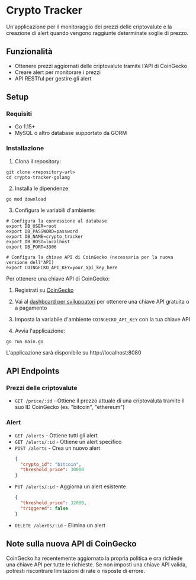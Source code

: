 # Crypto Tracker

Un'applicazione per il monitoraggio dei prezzi delle criptovalute e la creazione di alert quando vengono raggiunte determinate soglie di prezzo.

## Funzionalità

- Ottenere prezzi aggiornati delle criptovalute tramite l'API di CoinGecko
- Creare alert per monitorare i prezzi
- API RESTful per gestire gli alert

## Setup

### Requisiti

- Go 1.15+ 
- MySQL o altro database supportato da GORM

### Installazione

1. Clona il repository:
```
git clone <repository-url>
cd crypto-tracker-golang
```

2. Installa le dipendenze:
```
go mod download
```

3. Configura le variabili d'ambiente:
```
# Configura la connessione al database
export DB_USER=root
export DB_PASSWORD=password
export DB_NAME=crypto_tracker
export DB_HOST=localhost
export DB_PORT=3306

# Configura la chiave API di CoinGecko (necessaria per la nuova versione dell'API)
export COINGECKO_API_KEY=your_api_key_here
```

Per ottenere una chiave API di CoinGecko:
1. Registrati su [CoinGecko](https://www.coingecko.com/)
2. Vai al [dashboard per sviluppatori](https://www.coingecko.com/en/api/pricing) per ottenere una chiave API gratuita o a pagamento
3. Imposta la variabile d'ambiente `COINGECKO_API_KEY` con la tua chiave API

4. Avvia l'applicazione:
```
go run main.go
```

L'applicazione sarà disponibile su http://localhost:8080

## API Endpoints

### Prezzi delle criptovalute

- `GET /price/:id` - Ottiene il prezzo attuale di una criptovaluta tramite il suo ID CoinGecko (es. "bitcoin", "ethereum")

### Alert

- `GET /alerts` - Ottiene tutti gli alert
- `GET /alerts/:id` - Ottiene un alert specifico
- `POST /alerts` - Crea un nuovo alert
  ```json
  {
    "crypto_id": "bitcoin",
    "threshold_price": 30000
  }
  ```
- `PUT /alerts/:id` - Aggiorna un alert esistente
  ```json
  {
    "threshold_price": 32000,
    "triggered": false
  }
  ```
- `DELETE /alerts/:id` - Elimina un alert

## Note sulla nuova API di CoinGecko

CoinGecko ha recentemente aggiornato la propria politica e ora richiede una chiave API per tutte le richieste. Se non imposti una chiave API valida, potresti riscontrare limitazioni di rate o risposte di errore.
